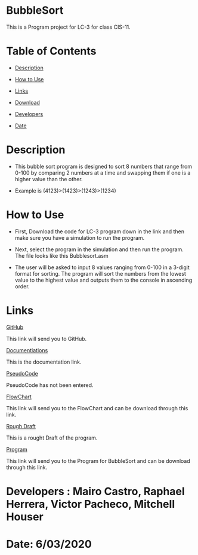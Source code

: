# BubbleSort

This is a Program project for LC-3 for class CIS-11.

# Table of Contents

- [Description]()

- [How to Use]()

- [Links]()

- [Download]()

- [Developers]()

- [Date]()

# Description

* This bubble sort program is designed to sort 8 numbers that range from 0-100 by comparing 2 numbers at a time and swapping them if one is a higher value than the other.

* Example is (4123)>(1423)>(1243)>(1234)

# How to Use

- First, Download the code for LC-3 program down in the link and then make sure you have a simulation to run the program.

- Next, select the program in the simulation and then run the program. The file looks like this Bubblesort.asm

- The user will be asked to input 8 values ranging from 0-100 in a 3-digit format for sorting. The program will sort the numbers from the lowest value to the highest value and outputs them to the console in ascending order.


# Links

[GitHub](https://github.com/Mabe2515/BubbleSort)

This link will send you to GitHub.

[Documentiations](https://github.com/Mabe2515/BubbleSort/blob/master/CIS11%20Course%20Project%20Part%201%20PROJECT%20DOCUMENTATION.docx)

This is the documentation link.

[PseudoCode](https://github.com/Mabe2515/BubbleSort/blob/master/PseudoCode)

PseudoCode has not been entered.

[FlowChart](https://github.com/Mabe2515/BubbleSort/blob/master/FLOWCHART%20CIS11.docx)

This link will send you to the FlowChart and can be download through this link.

[Rough Draft]()

This is a rought Draft of the program.

[Program](https://github.com/Mabe2515/BubbleSort/blob/master/BubbleSort.asm)

This link will send you to the Program for BubbleSort and can be download through this link.




# Developers : Mairo Castro, Raphael Herrera, Victor Pacheco, Mitchell Houser

# Date: 6/03/2020
